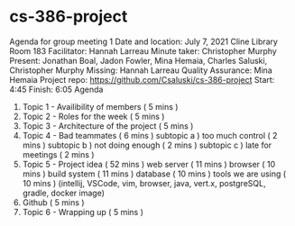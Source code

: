 # cs-386-project
Agenda for group meeting 1
Date and location: July 7, 2021 Cline Library Room 183
Facilitator: Hannah Larreau
Minute taker: Christopher Murphy
Present: Jonathan Boal, Jadon Fowler, Mina Hemaia, Charles Saluski, Christopher Murphy
Missing: Hannah Larreau
Quality Assurance: Mina Hemaia
Project repo: https://github.com/Csaluski/cs-386-project
Start: 4:45
Finish: 6:05
Agenda
1. Topic 1 - Availibility of members ( 5 mins )
2. Topic 2 - Roles for the week ( 5 mins ) 
3. Topic 3 - Architecture of the project ( 5 mins )
4. Topic 4 - Bad teammates ( 6 mins )
     subtopic a ) too much control ( 2 mins )
     subtopic b ) not doing enough ( 2 mins )
     subtopic c ) late for meetings ( 2 mins )
5. Topic 5 - Project idea ( 52 mins )
   web server ( 11 mins )
   browser ( 10 mins )
   build system ( 11 mins )
   database ( 10 mins )
   tools we are using ( 10 mins )
       (intellij, VSCode, vim, browser, java, vert.x, postgreSQL, gradle, docker image)
6. Github ( 5 mins )
7. Topic 6 - Wrapping up ( 5 mins )
